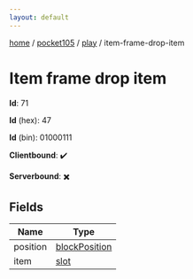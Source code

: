 ```yaml
---
layout: default
---
```


[home](/)  /  [pocket105](/protocol/pocket105)  /  [play](/protocol/pocket105/play)  /  item-frame-drop-item

# Item frame drop item

**Id**: 71

**Id** (hex): 47

**Id** (bin): 01000111

**Clientbound**: ✔️

**Serverbound**: ✖️

## Fields

Name | Type
---|---
position | [blockPosition](/protocol/pocket105/types/block-position)
item | [slot](/protocol/pocket105/types/slot)
